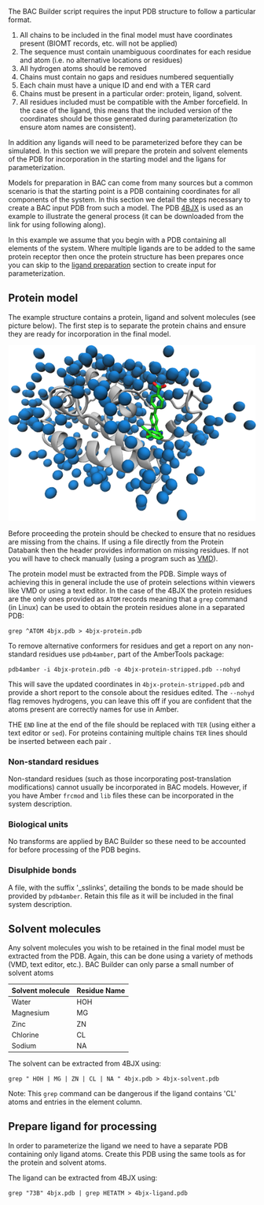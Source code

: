 
The BAC Builder script requires the input PDB structure to follow a particular format.

1. All chains to be included in the final model must have coordinates present (BIOMT records, etc. will not be applied)
2. The sequence must contain unambiguous coordinates for each residue and atom (i.e. no alternative locations or residues)
3. All hydrogen atoms should be removed
3. Chains must contain no gaps and residues numbered sequentially
4. Each chain must have a unique ID and end with a TER card
5. Chains must be present in a particular order: protein, ligand, solvent.
6. All residues included must be compatible with the Amber forcefield. In the case of the ligand, this means that the included version of the coordinates should be those generated during parameterization (to ensure atom names are consistent).

In addition any ligands will need to be parameterized before they can be simulated.
In this section we will prepare the protein and solvent elements of the PDB for incorporation in the starting model and the ligans for parameterization.

Models for preparation in BAC can come from many sources but a common scenario is that the starting point is a PDB containing coordinates for all components of the system.
In this section we detail the steps necessary to create a BAC input PDB from such a model.
The PDB [4BJX](examples/4bjx.pdb) is used as an example to illustrate the general process (it can be downloaded from the link for using following along).

In this example we assume that you begin with a PDB containing all elements of the system.
Where multiple ligands are to be added to the same protein receptor then once the protein structure has been prepares once you can skip to the [ligand preparation](#prepare-ligand) section to create input for parameterization.

## Protein model

The example structure contains a protein, ligand and solvent molecules (see picture below).
The first step is to separate the protein chains and ensure they are ready for incorporation in the final model.

![4BJX structure](images/4bjx-init.png)

Before proceeding the protein should be checked to ensure that no residues are missing from the chains.
If using a file directly from the Protein Databank then the header provides information on missing residues.
If not you will have to check manually (using a program such as  [VMD](http://www.ks.uiuc.edu/Research/vmd/)).

The protein model must be extracted from the PDB.
Simple ways of achieving this in general include the use of protein selections within viewers like VMD or using a text editor.
In the case of the 4BJX the protein residues are the only ones provided as `ATOM` records meaning that a `grep` command (in Linux) can be used to obtain the protein residues alone in a separated PDB:

```
grep ^ATOM 4bjx.pdb > 4bjx-protein.pdb
```

To remove alternative conformers for residues and get a report on any non-standard residues use `pdb4amber`, part of the AmberTools package:

```
pdb4amber -i 4bjx-protein.pdb -o 4bjx-protein-stripped.pdb --nohyd
```

This will save the updated coordinates in `4bjx-protein-stripped.pdb` and provide a short report to the console about the residues edited. The `--nohyd` flag removes hydrogens, you can leave this off if you are confident that the atoms present are correctly names for use in Amber.

THE `END` line at the end of the file should be replaced with `TER` (using either a text editor or `sed`).
For proteins containing multiple chains `TER` lines should be inserted between each pair .

### Non-standard residues

Non-standard residues (such as those incorporating post-translation modifications) cannot usually be incorporated in BAC models.
However, if you have Amber `frcmod` and `lib` files these can be incorporated in the system description.

### Biological units

No transforms are applied by BAC Builder so these need to be accounted for before processing of the PDB begins.

### Disulphide bonds

A file, with the suffix '\_sslinks', detailing the bonds to be made should be provided by `pdb4amber`.
Retain this file as it will be included in the final system description.

## Solvent molecules

Any solvent molecules you wish to be retained in the final model must be extracted from the PDB.
Again, this can be done using a variety of methods (VMD, text editor, etc.).
BAC Builder can only parse a small number of solvent atoms

| Solvent molecule    | Residue Name |
|---------------------|--------------|
|Water                |     HOH      |
|Magnesium            |     MG       |
|Zinc                 |     ZN       |
|Chlorine             |     CL       |
|Sodium               |     NA       |

The solvent can be extracted from 4BJX using:
```
grep " HOH | MG | ZN | CL | NA " 4bjx.pdb > 4bjx-solvent.pdb
```

Note: This `grep` command can be dangerous if the ligand contains 'CL' atoms and entries in the element column.

## Prepare ligand for processing

In order to parameterize the ligand we need to have a separate PDB containing only ligand atoms.
Create this PDB using the same tools as for the protein and solvent atoms.

The ligand can be extracted from 4BJX using:
```
grep "73B" 4bjx.pdb | grep HETATM > 4bjx-ligand.pdb
```

